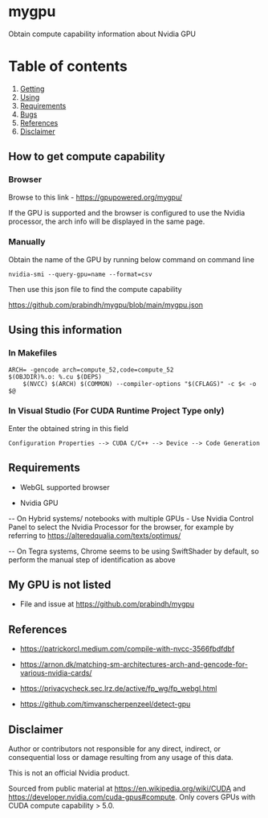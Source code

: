 # mygpu

Obtain compute capability information about Nvidia GPU

# Table of contents
1. [Getting](#howto)
2. [Using](#usage)
3. [Requirements](#reqs)
4. [Bugs](#unlisted)
5. [References](#references)
5. [Disclaimer](#disclaimer)

## How to get compute capability <a name="howto"></a>

### Browser <a name="browser"></a>

Browse to this link - https://gpupowered.org/mygpu/

If the GPU is supported and the browser is configured to use the Nvidia processor, the arch info will be displayed in the same page.

### Manually <a name="manual"></a>

Obtain the name of the GPU by running below command on command line

`nvidia-smi --query-gpu=name --format=csv`

Then use this json file to find the compute capability

https://github.com/prabindh/mygpu/blob/main/mygpu.json

## Using this information <a name="usage"></a>

### In Makefiles <a name="makefiles"></a>

````
ARCH= -gencode arch=compute_52,code=compute_52
$(OBJDIR)%.o: %.cu $(DEPS)
    $(NVCC) $(ARCH) $(COMMON) --compiler-options "$(CFLAGS)" -c $< -o $@
````

### In Visual Studio (For CUDA Runtime Project Type only) <a name="vstudio"></a>

Enter the obtained string in this field

`Configuration Properties --> CUDA C/C++ --> Device --> Code Generation`

## Requirements <a name="reqs"></a>

- WebGL supported browser

- Nvidia GPU 

-- On Hybrid systems/ notebooks with multiple GPUs - Use Nvidia Control Panel to select the Nvidia Processor for the browser, for example by referring to https://alteredqualia.com/texts/optimus/ 

-- On Tegra systems, Chrome seems to be using SwiftShader by default, so perform the manual step of identification as above

## My GPU is not listed <a name="unlisted"></a>

- File and issue at https://github.com/prabindh/mygpu

## References <a name="references"></a>

- https://patrickorcl.medium.com/compile-with-nvcc-3566fbdfdbf

- https://arnon.dk/matching-sm-architectures-arch-and-gencode-for-various-nvidia-cards/

- https://privacycheck.sec.lrz.de/active/fp_wg/fp_webgl.html

- https://github.com/timvanscherpenzeel/detect-gpu

## Disclaimer <a name="disclaimer"></a>

Author or contributors not responsible for any direct, indirect, or consequential loss or damage resulting from any usage of this data. 

This is not an official Nvidia product.

Sourced from public material at https://en.wikipedia.org/wiki/CUDA and https://developer.nvidia.com/cuda-gpus#compute. Only covers GPUs with CUDA compute capability > 5.0.
   